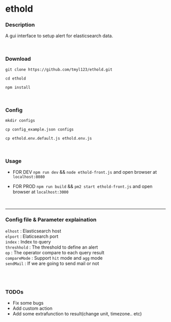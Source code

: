 # ethold

### Description
A gui interface to setup alert for elasticsearch data.


<br>

### Download
`git clone https://github.com/tmyl123/ethold.git`

`cd ethold`

`npm install`

<br>

### Config
`mkdir configs`

`cp config_example.json configs` 

`cp ethold.env.default.js ethold.env.js`

<br>

### Usage

* FOR DEV
`npm run dev`  &&  `node ethold-front.js`  and open browser at `localhost:8080`

* FOR PROD
`npm run build` && `pm2 start ethold-front.js` and open browser at `localhost:3000`

<br>

---

### Config file & Parameter explaination

`elhost` : Elasticsearch host  
`elport` : Elaticsearch port  
`index` : Index to query  
`threshhold` : The threshold to define an alert  
`op` : The operator compare to each query result  
`compareMode` : Support `hit` mode and `agg` mode  
`sendMail` : If we are going to send mail or not  

<br>


<br>

### TODOs
* Fix some bugs
* Add custom action
* Add some extrafunction to result(change unit, timezone.. etc)
